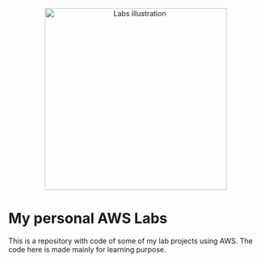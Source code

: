 <p align="center">
<img style="width: 360px" src="https://user-images.githubusercontent.com/15220162/224574915-6d0a36f6-debe-45a0-bb19-5baf60f1b97c.svg" alt="Labs illustration" />
</p>

# My personal AWS Labs

This is a repository with code of some of my lab projects using AWS.
The code here is made mainly for learning purpose.
